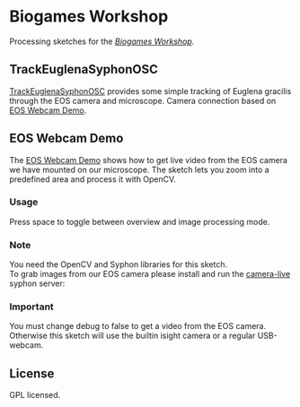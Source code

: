 # Biogames Workshop

Processing sketches for the *[Biogames Workshop](http://www.uni-weimar.de/medien/wiki/Workshop_on_BioGames)*.

## TrackEuglenaSyphonOSC

[TrackEuglenaSyphonOSC](TrackEuglenaSyphonOSC) provides some simple tracking of Euglena gracilis through the EOS camera and microscope. Camera connection based on [EOS Webcam Demo](eos_webcam_demo).

##  EOS Webcam Demo

The [EOS Webcam Demo](eos_webcam_demo) shows how to get live video from the EOS camera we have mounted on our microscope.  The sketch lets you zoom into a predefined area and process it with OpenCV.

### Usage
Press space to toggle between overview and image processing mode.

### Note
You need the OpenCV and Syphon libraries for this sketch.  
To grab images from our EOS camera please install and run the [camera-live](https://github.com/v002/v002-Camera-Live/releases) syphon server:


### Important
You must change debug to false to get a video from the EOS camera.
Otherwise this sketch will use the builtin isight camera or a regular USB-webcam.

## License

GPL licensed.
